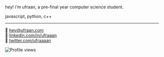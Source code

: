 hey! i'm ufraan, a pre-final year computer science student.

javascript, python, c++

---

📧 [hey@ufraan.com](mailto:hey@ufraan.com)  
💼 [linkedin.com/in/ufraaan](https://www.linkedin.com/in/ufraaan)  
🐤 [twitter.com/ufraaaan](https://twitter.com/ufraaaan)
<br>

<p align="left">
  <img src="https://komarev.com/ghpvc/?username=ufraan&color=gray&style=flat-square" alt="Profile views">
</p>